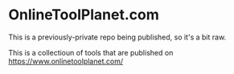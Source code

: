 # OnlineToolPlanet.com

This is a previously-private repo being published, so it's a bit raw.

This is a collectioun of tools that are published on https://www.onlinetoolplanet.com/
